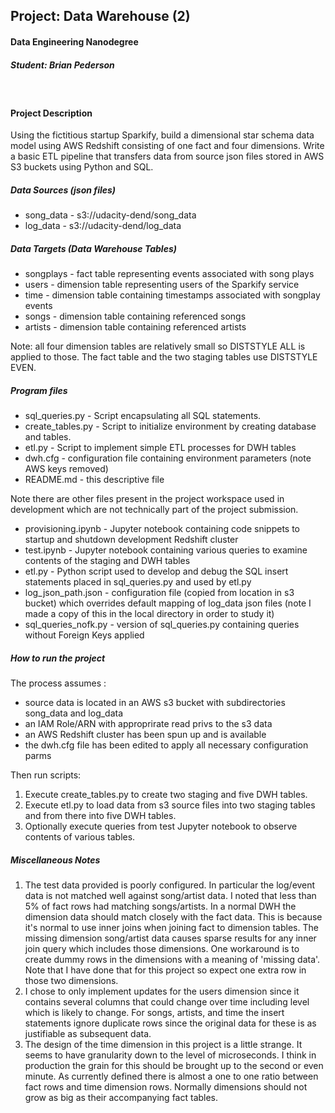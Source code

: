 ## Project: Data Warehouse (2)
#### Data Engineering Nanodegree
##### Student: Brian Pederson
&nbsp;
#### Project Description
Using the fictitious startup Sparkify, build a dimensional star schema data model using AWS Redshift consisting of one fact and four dimensions. Write a basic ETL pipeline that transfers data from source json files stored in AWS S3 buckets using Python and SQL.

##### Data Sources (json files)
- song_data - s3://udacity-dend/song_data
- log_data - s3://udacity-dend/log_data

##### Data Targets (Data Warehouse Tables)
- songplays - fact table representing events associated with song plays
- users - dimension table representing users of the Sparkify service
- time - dimension table containing timestamps associated with songplay events
- songs - dimension table containing referenced songs
- artists - dimension table containing referenced artists

Note: all four dimension tables are relatively small so DISTSTYLE ALL is applied to those. The fact table and the two staging tables use DISTSTYLE EVEN.

##### Program files
- sql_queries.py - Script encapsulating all SQL statements.
- create_tables.py - Script to initialize environment by creating database and tables.
- etl.py - Script to implement simple ETL processes for DWH tables
- dwh.cfg - configuration file containing environment parameters (note AWS keys removed)
- README.md - this descriptive file

Note there are other files present in the project workspace used in development which are not technically part of the project submission.
- provisioning.ipynb - Jupyter notebook containing code snippets to startup and shutdown development Redshift cluster
- test.ipynb - Jupyter notebook containing various queries to examine contents of the staging and DWH tables
- etl.py - Python script used to develop and debug the SQL insert statements placed in sql_queries.py and used by etl.py
- log_json_path.json - configuration file (copied from location in s3 bucket) which overrides default mapping of log_data json files (note I made a copy of this in the local directory in order to study it)
- sql_queries_nofk.py - version of sql_queries.py containing queries without Foreign Keys applied

##### How to run the project
The process assumes :
- source data is located in an AWS s3 bucket with subdirectories song_data and log_data
- an IAM Role/ARN with approprirate read privs to the s3 data
- an AWS Redshift cluster has been spun up and is available
- the dwh.cfg file has been edited to apply all necessary configuration parms

Then run scripts:
1. Execute create_tables.py to create two staging and five DWH tables.
2. Execute etl.py to load data from s3 source files into two staging tables and from there into five DWH tables.
3. Optionally execute queries from test Jupyter notebook to observe contents of various tables.

##### Miscellaneous Notes
1. The test data provided is poorly configured. In particular the log/event data is not matched well against song/artist data. I noted that less than 5% of fact rows had matching songs/artists. In a normal DWH the dimension data should match closely with the fact data. This is because it's normal to use inner joins when joining fact to dimension tables. The missing dimension song/artist data causes sparse results for any inner join query which includes those dimensions. One workaround is to create dummy rows in the dimensions with a meaning of 'missing data'. Note that I have done that for this project so expect one extra row in those two dimensions.
2. I chose to only implement updates for the users dimension since it contains several columns that could change over time including level which is likely to change. For songs, artists, and time the insert statements ignore duplicate rows since the original data for these is as justifiable as subsequent data.
3. The design of the time dimension in this project is a little strange. It seems to have granularity down to the level of microseconds. I think in production the grain for this should be brought up to the second or even minute. As currently defined there is almost a one to one ratio between fact rows and time dimension rows. Normally dimensions should not grow as big as their accompanying fact tables.


